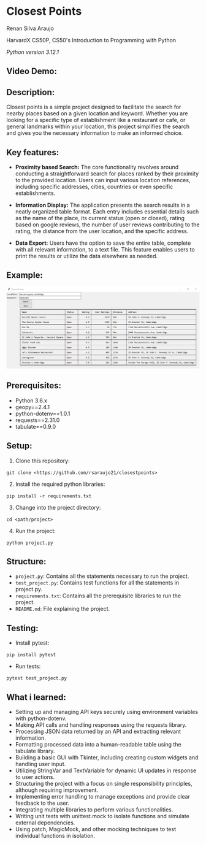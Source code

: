 #  Closest Points
Renan Silva Araujo

HarvardX CS50P, CS50's Introduction to Programming with Python

_Python version 3.12.1_

##  Video Demo:  <URL HERE>
##  Description:
 Closest points is a simple project designed to facilitate the search for nearby places based on a given location and keyword. Whether you are looking for a specific type of establishment like a restaurant or cafe, or general landmarks within your location, this project simplifies the search and gives you the necessary information to make an informed choice.
## Key features:
- __Proximity based Search:__ The core functionality revolves around conducting a straightforward search for places ranked by their proximity to the provided location. Users can input various location references, including specific addresses, cities, countries or even specific establishments.
* __Information Display:__ The application presents the search results in a neatly organized table format. Each entry includes essential details such as the name of the place, its current status (open or closed), rating based on google reviews, the number of user reviews contributing to the rating, the distance from the user location, and the specific address.
+ __Data Export:__ Users have the option to save the entire table, complete with all relevant information, to a text file. This feature enables users to print the results or utilize the data elsewhere as needed.
## Example:
![application gui example](example.png)
## Prerequisites:
- Python 3.6.x
- geopy==2.4.1
- python-dotenv==1.0.1
- requests==2.31.0
- tabulate==0.9.0
## Setup:
1. Clone this repository:
```
git clone <https://github.com/rsaraujo21/closestpoints>
```
2. Install the required python libraries:
```
pip install -r requirements.txt
```
3. Change into the project directory:
```
cd <path/project>
```
4. Run the project:
```
python project.py
```
## Structure:
- `project.py`: Contains all the statements necessary to run the project.
- `test_project.py`: Contains test functions for all the statements in project.py.
- `requirements.txt`: Contains all the prerequisite libraries to run the project.
- `README.md`: File explaining the project.

## Testing:
- Install pytest:
```
pip install pytest
```
- Run tests:
```
pytest test_project.py
```


## What i learned:
- Setting up and managing API keys securely using environment variables with python-dotenv.
- Making API calls and handling responses using the requests library.
- Processing JSON data returned by an API and extracting relevant information.
- Formatting processed data into a human-readable table using the tabulate library.
- Building a basic GUI with Tkinter, including creating custom widgets and handling user input.
- Utilizing StringVar and TextVariable for dynamic UI updates in response to user actions.
- Structuring the project with a focus on single responsibility principles, although requiring improvement.
- Implementing error handling to manage exceptions and provide clear feedback to the user.
- Integrating multiple libraries to perform various functionalities.
- Writing unit tests with unittest.mock to isolate functions and simulate external dependencies.
- Using patch, MagicMock, and other mocking techniques to test individual functions in isolation.

